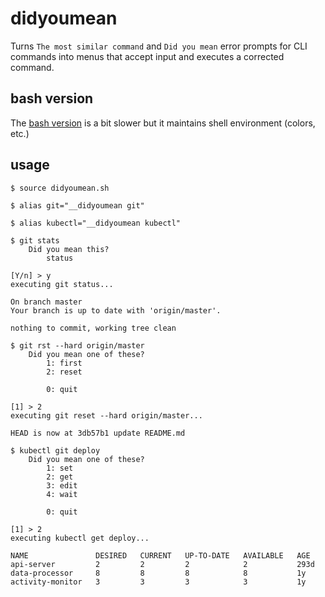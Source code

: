 # didyoumean

Turns `The most similar command` and `Did you mean` error prompts for CLI commands into menus that accept input and executes a corrected command.

## bash version

The [bash version](didyoumean.sh) is a bit slower but it maintains shell environment (colors, etc.)

## usage

```
$ source didyoumean.sh

$ alias git="__didyoumean git"

$ alias kubectl="__didyoumean kubectl"
```

```
$ git stats
    Did you mean this?
        status

[Y/n] > y
executing git status...

On branch master
Your branch is up to date with 'origin/master'.

nothing to commit, working tree clean
```

```
$ git rst --hard origin/master
    Did you mean one of these?
        1: first
        2: reset

        0: quit

[1] > 2
executing git reset --hard origin/master...

HEAD is now at 3db57b1 update README.md
```

```
$ kubectl git deploy
    Did you mean one of these?
        1: set
        2: get
        3: edit
        4: wait

        0: quit

[1] > 2
executing kubectl get deploy...

NAME               DESIRED   CURRENT   UP-TO-DATE   AVAILABLE   AGE
api-server         2         2         2            2           293d
data-processor     8         8         8            8           1y
activity-monitor   3         3         3            3           1y
```
